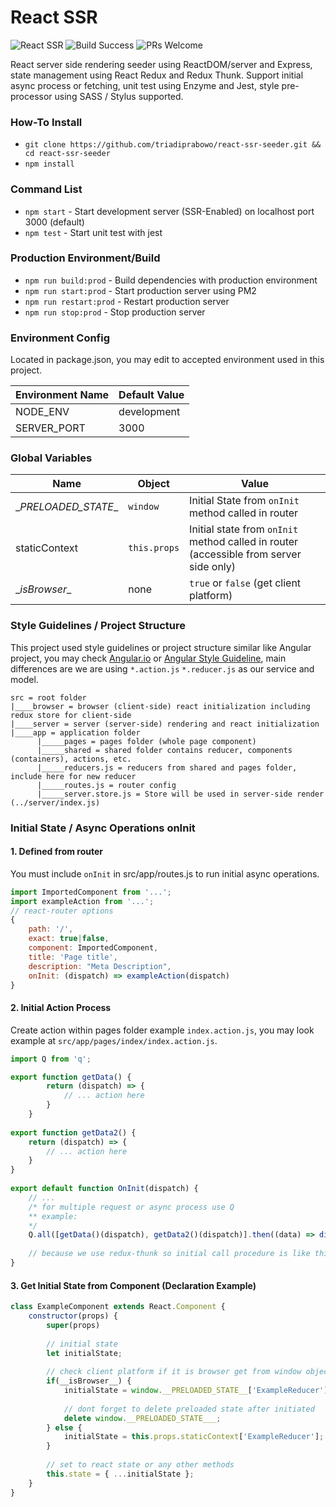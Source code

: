 # React SSR
![React SSR](https://img.shields.io/badge/react--ssr-beta-orange.svg) ![Build Success](https://img.shields.io/badge/build-success-green.svg) ![PRs Welcome](https://img.shields.io/badge/PRs-welcome-green.svg)

React server side rendering seeder using ReactDOM/server and Express, state management using React Redux and Redux Thunk. Support initial async process or fetching, unit test using Enzyme and Jest, style pre-processor using SASS / Stylus supported.

### How-To Install
* `git clone https://github.com/triadiprabowo/react-ssr-seeder.git && cd react-ssr-seeder`
* `npm install`

### Command List
* `npm start` - Start development server (SSR-Enabled) on localhost port 3000 (default)
* `npm test` - Start unit test with jest

### Production Environment/Build
* `npm run build:prod` - Build dependencies with production environment
* `npm run start:prod` - Start production server using PM2
* `npm run restart:prod` - Restart production server
* `npm run stop:prod` - Stop production server

### Environment Config
Located in package.json, you may edit to accepted environment used in this project.

| Environment Name | Default Value |
|------------------|---------------|
| NODE_ENV         | development   |
| SERVER_PORT      | 3000          |

### Global Variables
|   Name    | Object    |   Value   |
|-----------|-----------|-----------|
| \__PRELOADED_STATE__ | `window` | Initial State from `onInit` method called in router
| staticContext | `this.props` | Initial state from `onInit` method called in router (accessible from server side only)
| \__isBrowser__ | none | `true` or `false` (get client platform)

### Style Guidelines / Project Structure
This project used style guidelines or project structure similar like Angular project, you may check [Angular.io](https://angular.io) or [Angular Style Guideline](https://angular.io/guide/styleguide), main differences are we are using `*.action.js` `*.reducer.js` as our service and model.
```
src = root folder
|____browser = browser (client-side) react initialization including redux store for client-side
|____server = server (server-side) rendering and react initialization
|____app = application folder
      |_____pages = pages folder (whole page component)
      |_____shared = shared folder contains reducer, components (containers), actions, etc.
      |_____reducers.js = reducers from shared and pages folder, include here for new reducer
      |_____routes.js = router config
      |_____server.store.js = Store will be used in server-side render (../server/index.js) 
```

### Initial State / Async Operations onInit
#### 1. Defined from router
You must include `onInit` in src/app/routes.js to run initial async operations.
```javascript
import ImportedComponent from '...';
import exampleAction from '...';
// react-router options
{
    path: '/',
    exact: true|false,
    component: ImportedComponent,
    title: 'Page title',
    description: "Meta Description",
    onInit: (dispatch) => exampleAction(dispatch)
}
```

#### 2. Initial Action Process
Create action within pages folder example `index.action.js`, you may look example at `src/app/pages/index/index.action.js`.

```javascript
import Q from 'q';

export function getData() {
        return (dispatch) => {
            // ... action here
        }
    }
    
export function getData2() {
    return (dispatch) => {
        // ... action here
    }
}
    
export default function OnInit(dispatch) {
    // ...
    /* for multiple request or async process use Q
    ** example:
    */ 
    Q.all([getData()(dispatch), getData2()(dispatch)].then((data) => dispatch({ ... }));
    
    // because we use redux-thunk so initial call procedure is like this-> actionName()(dispatch) to make sure initial state set properly on client-side
}
```

#### 3. Get Initial State from Component (Declaration Example)
```javascript
class ExampleComponent extends React.Component {
    constructor(props) {
		super(props)
        
        // initial state
		let initialState;
        
        // check client platform if it is browser get from window object
		if(__isBrowser__) {
			initialState = window.__PRELOADED_STATE__['ExampleReducer'];
            
            // dont forget to delete preloaded state after initiated
			delete window.__PRELOADED_STATE___;
		} else {
			initialState = this.props.staticContext['ExampleReducer'];
		}
        
        // set to react state or any other methods
		this.state = { ...initialState };
	}
}
```